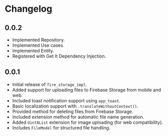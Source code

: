 # Changelog

## 0.0.2
- Implemented Repository.
- Implemented Use cases.
- Implemented Entity.
- Registered with Get It Dependency Injection.

## 0.0.1
- Initial release of `fire_storage_impl`.
- Added support for uploading files to Firebase Storage from mobile and web.
- Included toast notification support using `app_toast`.
- Basic localization support with `.translateWithoutContext()`.
- Provided method for deleting files from Firebase Storage.
- Included extension method for automatic file name generation.
- Added `Uint8List` extension for image uploading (for web compatibility).
- Includes `FileModel` for structured file handling.

